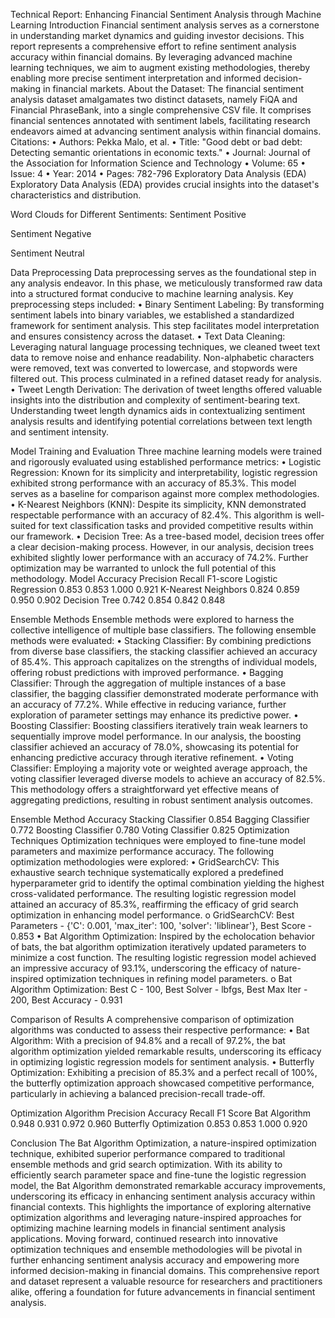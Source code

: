 Technical Report: Enhancing Financial Sentiment Analysis through Machine Learning
Introduction
Financial sentiment analysis serves as a cornerstone in understanding market dynamics and guiding investor decisions. This report represents a comprehensive effort to refine sentiment analysis accuracy within financial domains. By leveraging advanced machine learning techniques, we aim to augment existing methodologies, thereby enabling more precise sentiment interpretation and informed decision-making in financial markets.
About the Dataset:
The financial sentiment analysis dataset amalgamates two distinct datasets, namely FiQA and Financial PhraseBank, into a single comprehensive CSV file. It comprises financial sentences annotated with sentiment labels, facilitating research endeavors aimed at advancing sentiment analysis within financial domains.
Citations:
•	Authors: Pekka Malo, et al.
•	Title: "Good debt or bad debt: Detecting semantic orientations in economic texts."
•	Journal: Journal of the Association for Information Science and Technology
•	Volume: 65
•	Issue: 4
•	Year: 2014
•	Pages: 782-796
Exploratory Data Analysis (EDA)
Exploratory Data Analysis (EDA) provides crucial insights into the dataset's characteristics and distribution. 

Word Clouds for Different Sentiments:
Sentiment Positive
 
Sentiment Negative
 
Sentiment Neutral
 
Data Preprocessing
Data preprocessing serves as the foundational step in any analysis endeavor. In this phase, we meticulously transformed raw data into a structured format conducive to machine learning analysis. Key preprocessing steps included:
•	Binary Sentiment Labeling: By transforming sentiment labels into binary variables, we established a standardized framework for sentiment analysis. This step facilitates model interpretation and ensures consistency across the dataset.
•	Text Data Cleaning: Leveraging natural language processing techniques, we cleaned tweet text data to remove noise and enhance readability. Non-alphabetic characters were removed, text was converted to lowercase, and stopwords were filtered out. This process culminated in a refined dataset ready for analysis.
•	Tweet Length Derivation: The derivation of tweet lengths offered valuable insights into the distribution and complexity of sentiment-bearing text. Understanding tweet length dynamics aids in contextualizing sentiment analysis results and identifying potential correlations between text length and sentiment intensity.

Model Training and Evaluation
Three machine learning models were trained and rigorously evaluated using established performance metrics:
•	Logistic Regression: Known for its simplicity and interpretability, logistic regression exhibited strong performance with an accuracy of 85.3%. This model serves as a baseline for comparison against more complex methodologies.
•	K-Nearest Neighbors (KNN): Despite its simplicity, KNN demonstrated respectable performance with an accuracy of 82.4%. This algorithm is well-suited for text classification tasks and provided competitive results within our framework.
•	Decision Tree: As a tree-based model, decision trees offer a clear decision-making process. However, in our analysis, decision trees exhibited slightly lower performance with an accuracy of 74.2%. Further optimization may be warranted to unlock the full potential of this methodology.
Model	Accuracy	Precision	Recall	F1-score
Logistic Regression	0.853	0.853	1.000	0.921
K-Nearest Neighbors	0.824	0.859	0.950	0.902
Decision Tree	0.742	0.854	0.842	0.848

Ensemble Methods
Ensemble methods were explored to harness the collective intelligence of multiple base classifiers. The following ensemble methods were evaluated:
•	Stacking Classifier: By combining predictions from diverse base classifiers, the stacking classifier achieved an accuracy of 85.4%. This approach capitalizes on the strengths of individual models, offering robust predictions with improved performance.
•	Bagging Classifier: Through the aggregation of multiple instances of a base classifier, the bagging classifier demonstrated moderate performance with an accuracy of 77.2%. While effective in reducing variance, further exploration of parameter settings may enhance its predictive power.
•	Boosting Classifier: Boosting classifiers iteratively train weak learners to sequentially improve model performance. In our analysis, the boosting classifier achieved an accuracy of 78.0%, showcasing its potential for enhancing predictive accuracy through iterative refinement.
•	Voting Classifier: Employing a majority vote or weighted average approach, the voting classifier leveraged diverse models to achieve an accuracy of 82.5%. This methodology offers a straightforward yet effective means of aggregating predictions, resulting in robust sentiment analysis outcomes.

Ensemble Method	Accuracy
Stacking Classifier	0.854
Bagging Classifier	0.772
Boosting Classifier	0.780
Voting Classifier	0.825
Optimization Techniques
Optimization techniques were employed to fine-tune model parameters and maximize performance accuracy. The following optimization methodologies were explored:
•	GridSearchCV: This exhaustive search technique systematically explored a predefined hyperparameter grid to identify the optimal combination yielding the highest cross-validated performance. The resulting logistic regression model attained an accuracy of 85.3%, reaffirming the efficacy of grid search optimization in enhancing model performance.
o	GridSearchCV: Best Parameters - {'C': 0.001, 'max_iter': 100, 'solver': 'liblinear'}, Best Score - 0.853
•	Bat Algorithm Optimization: Inspired by the echolocation behavior of bats, the bat algorithm optimization iteratively updated parameters to minimize a cost function. The resulting logistic regression model achieved an impressive accuracy of 93.1%, underscoring the efficacy of nature-inspired optimization techniques in refining model parameters.
o	Bat Algorithm Optimization: Best C - 100, Best Solver - lbfgs, Best Max Iter - 200, Best Accuracy - 0.931

Comparison of Results
A comprehensive comparison of optimization algorithms was conducted to assess their respective performance:
•	Bat Algorithm: With a precision of 94.8% and a recall of 97.2%, the bat algorithm optimization yielded remarkable results, underscoring its efficacy in optimizing logistic regression models for sentiment analysis.
•	Butterfly Optimization: Exhibiting a precision of 85.3% and a perfect recall of 100%, the butterfly optimization approach showcased competitive performance, particularly in achieving a balanced precision-recall trade-off.

Optimization Algorithm	Precision	Accuracy	Recall	F1 Score
Bat Algorithm	0.948	0.931	0.972	0.960
Butterfly Optimization	0.853	0.853	1.000	0.920

Conclusion
The Bat Algorithm Optimization, a nature-inspired optimization technique, exhibited superior performance compared to traditional ensemble methods and grid search optimization. With its ability to efficiently search parameter space and fine-tune the logistic regression model, the Bat Algorithm demonstrated remarkable accuracy improvements, underscoring its efficacy in enhancing sentiment analysis accuracy within financial contexts. This highlights the importance of exploring alternative optimization algorithms and leveraging nature-inspired approaches for optimizing machine learning models in financial sentiment analysis applications.
Moving forward, continued research into innovative optimization techniques and ensemble methodologies will be pivotal in further enhancing sentiment analysis accuracy and empowering more informed decision-making in financial domains. This comprehensive report and dataset represent a valuable resource for researchers and practitioners alike, offering a foundation for future advancements in financial sentiment analysis.

